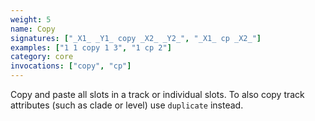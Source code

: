 ```yaml
---
weight: 5
name: Copy
signatures: ["_X1_ _Y1_ copy _X2_ _Y2_", "_X1_ cp _X2_"]
examples: ["1 1 copy 1 3", "1 cp 2"]
category: core
invocations: ["copy", "cp"]
---
```

Copy and paste all slots in a track or individual slots. To also copy track attributes (such as clade or level) use `duplicate` instead.